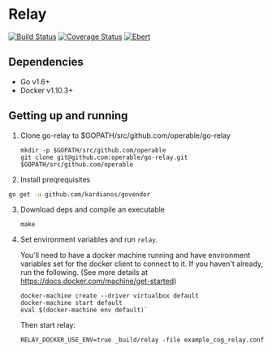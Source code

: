 # Relay

[![Build Status](https://travis-ci.org/operable/go-relay.svg?branch=master)](https://travis-ci.org/operable/go-relay)
[![Coverage Status](https://coveralls.io/repos/github/operable/go-relay/badge.svg?branch=master)](https://coveralls.io/github/operable/go-relay?branch=master)
[![Ebert](https://ebertapp.io/github/operable/go-relay.svg)](https://ebertapp.io/github/operable/go-relay)

## Dependencies

* Go v1.6+
* Docker v1.10.3+

## Getting up and running

1. Clone go-relay to $GOPATH/src/github.com/operable/go-relay

   ```
   mkdir -p $GOPATH/src/github.com/operable
   git clone git@github.com:operable/go-relay.git $GOPATH/src/github.com/operable
   ```

2. Install preqrequisites

```sh
go get -u github.com/kardianos/govendor
```

3. Download deps and compile an executable

   ```
   make
   ```

4. Set environment variables and run `relay`.

   You'll need to have a docker machine running and have environment variables
   set for the docker client to connect to it. If you haven't already, run the
   following. (See more details at https://docs.docker.com/machine/get-started)

   ```
   docker-machine create --driver virtualbox default
   docker-machine start default
   eval $(docker-machine env default)`
   ```

   Then start relay:

   ```
   RELAY_DOCKER_USE_ENV=true _build/relay -file example_cog_relay.conf
   ```
